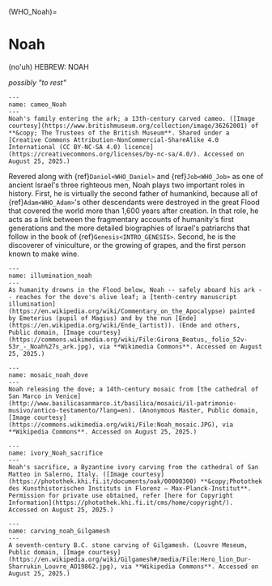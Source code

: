 (WHO_Noah)=
# Noah

(no'uh) HEBREW: NOAH

*possibly "to rest"*



```{figure} ./../../../imgs/Who/N/36262001.jpg
---
name: cameo_Noah
---
Noah's family entering the ark; a 13th-century carved cameo. ([Image courtesy](https://www.britishmuseum.org/collection/image/36262001) of **&copy; The Trustees of the British Museum**. Shared under a [Creative Commons Attribution-NonCommercial-ShareAlike 4.0 International (CC BY-NC-SA 4.0) licence](https://creativecommons.org/licenses/by-nc-sa/4.0/). Accessed on August 25, 2025.)
```

Revered along with {ref}`Daniel<WHO_Daniel>` and {ref}`Job<WHO_Job>` as one of ancient Israel's three righteous men, Noah plays two important roles in history. First, he is virtually the second father of humankind, because all of {ref}`Adam<WHO_Adam>`'s other descendants were destroyed in the great Flood that covered the world more than 1,600 years after creation. In that role, he acts as a link between the fragmentary accounts of humanity's first generations and the more detailed biographies of Israel's patriarchs that follow in the book of {ref}`Genesis<INTRO_GENESIS>`. Second, he is the discoverer of viniculture, or the growing of grapes, and the first person known to make wine.


```{figure} ./../../../imgs/Who/N/Girona_Beatus,_folio_52v-53r_-_Noah's_ark.jpg
---
name: illumination_noah
---
As humanity drowns in the Flood below, Noah -- safely aboard his ark -- reaches for the dove's olive leaf; a [tenth-centry manuscript illumination](https://en.wikipedia.org/wiki/Commentary_on_the_Apocalypse) painted by Emeterius (pupil of Magius) and by the nun [Ende](https://en.wikipedia.org/wiki/Ende_(artist)). (Ende and others, Public domain, [Image courtesy](https://commons.wikimedia.org/wiki/File:Girona_Beatus,_folio_52v-53r_-_Noah%27s_ark.jpg), via **Wikimedia Commons**. Accessed on August 25, 2025.)
```

```{figure} ./../../../imgs/Who/N/Noah_mosaic.jpg
---
name: mosaic_noah_dove
---
Noah releasing the dove; a 14th-century mosaic from [the cathedral of San Marco in Venice](http://www.basilicasanmarco.it/basilica/mosaici/il-patrimonio-musivo/antico-testamento/?lang=en). (Anonymous Master, Public domain, [Image courtesy](https://commons.wikimedia.org/wiki/File:Noah_mosaic.JPG), via **Wikipedia Commons**. Accessed on August 25, 2025.)
```


```{figure} ./../../../imgs/Who/N/fle0009827x_p.jpg
---
name: ivory_Noah_sacrifice
---
Noah's sacrifice, a Byzantine ivory carving from the cathedral of San Matteo in Salerno, Italy. ([Image courtesy](https://photothek.khi.fi.it/documents/oak/00000300) **&copy;Photothek des Kunsthistorischen Instituts in Florenz – Max-Planck-Institut**. Permission for private use obtained, refer [here for Copyright Information](https://photothek.khi.fi.it/cms/home/copyright/). Accessed on August 25, 2025.)
```



```{figure} ./../../../imgs/Who/N/Hero_lion_Dur-Sharrukin_Louvre_AO19862.jpg
---
name: carving_noah_Gilgamesh
---
A seventh-century B.C. stone carving of Gilgamesh. (Louvre Meseum, Public domain, [Image courtesy](https://en.wikipedia.org/wiki/Gilgamesh#/media/File:Hero_lion_Dur-Sharrukin_Louvre_AO19862.jpg), via **Wikipedia Commons**. Accessed on August 25, 2025.)
```

